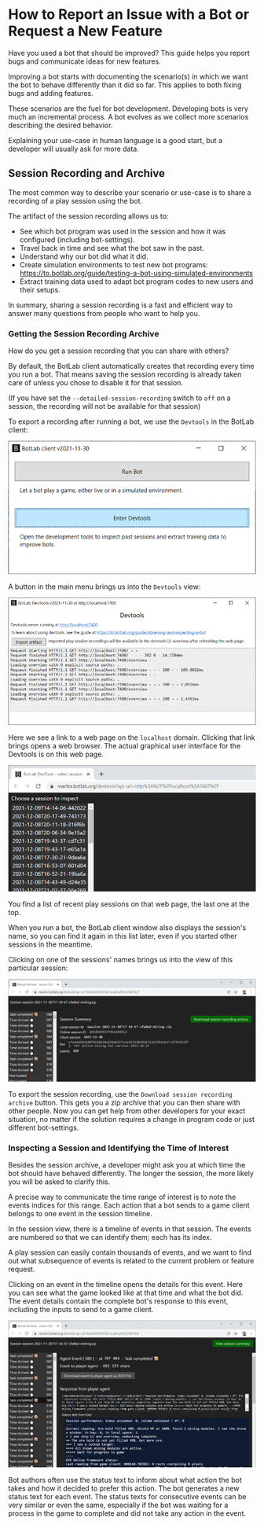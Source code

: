 # How to Report an Issue with a Bot or Request a New Feature

Have you used a bot that should be improved?
This guide helps you report bugs and communicate ideas for new features.

Improving a bot starts with documenting the scenario(s) in which we want the bot to behave differently than it did so far. This applies to both fixing bugs and adding features.

These scenarios are the fuel for bot development. Developing bots is very much an incremental process. A bot evolves as we collect more scenarios describing the desired behavior.

Explaining your use-case in human language is a good start, but a developer will usually ask for more data.

## Session Recording and Archive

The most common way to describe your scenario or use-case is to share a recording of a play session using the bot.

The artifact of the session recording allows us to:

+ See which bot program was used in the session and how it was configured (including bot-settings).
+ Travel back in time and see what the bot saw in the past.
+ Understand why our bot did what it did.
+ Create simulation environments to test new bot programs: https://to.botlab.org/guide/testing-a-bot-using-simulated-environments
+ Extract training data used to adapt bot program codes to new users and their setups.

In summary, sharing a session recording is a fast and efficient way to answer many questions from people who want to help you.

### Getting the Session Recording Archive

How do you get a session recording that you can share with others?

By default, the BotLab client automatically creates that recording every time you run a bot. That means saving the session recording is already taken care of unless you chose to disable it for that session.

(If you have set the `--detailed-session-recording` switch to `off` on a session, the recording will not be available for that session)

To export a recording after running a bot, we use the `Devtools` in the BotLab client:

![Opening DevTools from the main menu](./image/2021-12-09-botlab-client-main-menu-enter-devtools.png)

A button in the main menu brings us into the `Devtools` view:

![DevTools view in the botlab client](./image/2021-12-09-botlab-client-devtools-default.png)

Here we see a link to a web page on the `localhost` domain. Clicking that link brings opens a web browser. The actual graphical user interface for the Devtools is on this web page.

![DevTools - choose a session to inspect](./image/2021-12-09-botlab-devtools-select-session.png)

You find a list of recent play sessions on that web page, the last one at the top.

When you run a bot, the BotLab client window also displays the session's name, so you can find it again in this list later, even if you started other sessions in the meantime.

Clicking on one of the sessions' names brings us into the view of this particular session:

![DevTools - initial view of a session](./image/2021-12-09-botlab-devtools-session-summary.png)

To export the session recording, use the `Download session recording archive` button. This gets you a zip archive that you can then share with other people. Now you can get help from other developers for your exact situation, no matter if the solution requires a change in program code or just different bot-settings.

### Inspecting a Session and Identifying the Time of Interest

Besides the session archive, a developer might ask you at which time the bot should have behaved differently. The longer the session, the more likely you will be asked to clarify this.

A precise way to communicate the time range of interest is to note the events indices for this range. Each action that a bot sends to a game client belongs to one event in the session timeline.

In the session view, there is a timeline of events in that session. The events are numbered so that we can identify them; each has its index.

A play session can easily contain thousands of events, and we want to find out what subsequence of events is related to the current problem or feature request.

Clicking on an event in the timeline opens the details for this event. Here you can see what the game looked like at that time and what the bot did. The event details contain the complete bot's response to this event, including the inputs to send to a game client.

![DevTools - view of play session event details](./image/2021-12-09-botlab-devtools-session-event-details.png)

Bot authors often use the status text to inform about what action the bot takes and how it decided to prefer this action. The bot generates a new status text for each event. The status texts for consecutive events can be very similar or even the same, especially if the bot was waiting for a process in the game to complete and did not take any action in the event.

